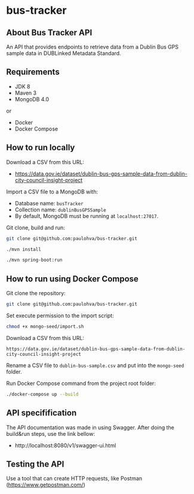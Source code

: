 # bus-tracker

## About Bus Tracker API

An API that provides endpoints to retrieve data from a Dublin Bus GPS sample data in DUBLinked Metadata Standard.

## Requirements

* JDK 8
* Maven 3
* MongoDB 4.0

or

* Docker
* Docker Compose

## How to run locally

Download a CSV from this URL:

  * https://data.gov.ie/dataset/dublin-bus-gps-sample-data-from-dublin-city-council-insight-project

Import a CSV file to a MongoDB with:

 * Database name: `busTracker` 
 * Collection name: `dublinBusGPSSample`
 * By default, MongoDB must be running at `localhost:27017`.

Git clone, build and run:

```sh
git clone git@github.com:paulohva/bus-tracker.git
```
```sh
./mvn install
```
```sh
./mvn spring-boot:run
```

## How to run using Docker Compose

Git clone the repository:

```sh
git clone git@github.com:paulohva/bus-tracker.git
```

Set execute permission to the import script:

```sh
chmod +x mongo-seed/import.sh
```

Download a CSV from this URL:

```url
https://data.gov.ie/dataset/dublin-bus-gps-sample-data-from-dublin-city-council-insight-project
```

Rename a CSV file to `dublin-bus-sample.csv` and put into the `mongo-seed` folder.

Run Docker Compose command from the project root folder:

```sh
./docker-compose up --build
```

## API specifification

The API documentation was made in using Swagger. After doing the build&run steps, use the link bellow:

* http://localhost:8080/v1/swagger-ui.html

## Testing the API

Use a tool that can create HTTP requests, like Postman (https://www.getpostman.com/)